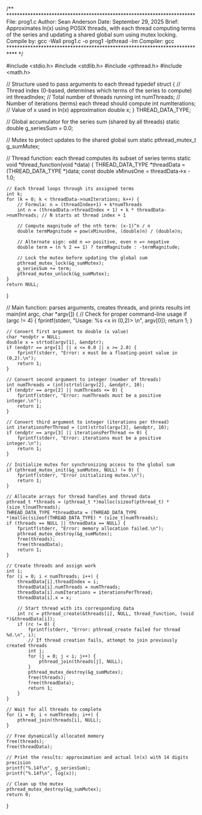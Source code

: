 /** ***********************************************************************
File: prog1.c
Author: Sean Anderson
Date: September 29, 2025
Brief: Approximates ln(x) using POSIX threads, with each thread computing terms
of the series and updating a shared global sum using mutex locking.
Compile by: gcc -Wall prog1.c -o prog1 -lpthread -lm
Compiler: gcc
*************************************************************************** */

#include <stdio.h>
#include <stdlib.h>
#include <pthread.h>
#include <math.h>


// Structure used to pass arguments to each thread
typedef struct {
	// Thread index (0-based, determines which terms of the series to compute)
	int threadIndex; 
	// Total number of threads running
	int numThreads;
	// Number of iterations (terms) each thread should compute
	int numIterations;
	// Value of x used in ln(x) approximation
	double x;
} THREAD_DATA_TYPE;

// Global accumulator for the series sum (shared by all threads)
static double g_seriesSum = 0.0;

// Mutex to protect updates to the shared global sum
static pthread_mutex_t g_sumMutex;


// Thread function: each thread computes its subset of series terms
static void *thread_function(void *data)
{
	THREAD_DATA_TYPE *threadData = (THREAD_DATA_TYPE *)data;
	const double xMinusOne = threadData->x - 1.0;

	// Each thread loops through its assigned terms
	int k;
	for (k = 0; k < threadData->numIterations; k++) {
		// Formula: n = (threadIndex+1) + k*numThreads
		int n = (threadData->threadIndex + 1) + k * threadData->numThreads; // N starts at thread index + 1

		// Compute magnitude of the nth term: (x-1)^n / n
		double termMagnitude = pow(xMinusOne, (double)n) / (double)n;

		// Alternate sign: odd n => positive, even n => negative
		double term = (n % 2 == 1) ? termMagnitude : -termMagnitude;

		// Lock the mutex before updating the global sum
		pthread_mutex_lock(&g_sumMutex);
		g_seriesSum += term;
		pthread_mutex_unlock(&g_sumMutex);
	}
	return NULL;
}


// Main function: parses arguments, creates threads, and prints results
int main(int argc, char *argv[])
{
	// Check for proper command-line usage
	if (argc != 4) {
		fprintf(stderr, "Usage: %s <x in (0,2)> <numThreads> <iterationsPerThread>\n", argv[0]);
		return 1;
	}

	// Convert first argument to double (x value)
	char *endptr = NULL;
	double x = strtod(argv[1], &endptr);
	if (endptr == argv[1] || x <= 0.0 || x >= 2.0) {
		fprintf(stderr, "Error: x must be a floating-point value in (0,2).\n");
		return 1;
	}

	// Convert second argument to integer (number of threads)
	int numThreads = (int)strtol(argv[2], &endptr, 10);
	if (endptr == argv[2] || numThreads <= 0) {
		fprintf(stderr, "Error: numThreads must be a positive integer.\n");
		return 1;
	}

	// Convert third argument to integer (iterations per thread)
	int iterationsPerThread = (int)strtol(argv[3], &endptr, 10);
	if (endptr == argv[3] || iterationsPerThread <= 0) {
		fprintf(stderr, "Error: iterations must be a positive integer.\n");
		return 1;
	}

	// Initialize mutex for synchronizing access to the global sum
	if (pthread_mutex_init(&g_sumMutex, NULL) != 0) {
		fprintf(stderr, "Error initializing mutex.\n");
		return 1;
	}

	// Allocate arrays for thread handles and thread data
	pthread_t *threads = (pthread_t *)malloc(sizeof(pthread_t) * (size_t)numThreads);
	THREAD_DATA_TYPE *threadData = (THREAD_DATA_TYPE *)malloc(sizeof(THREAD_DATA_TYPE) * (size_t)numThreads);
	if (threads == NULL || threadData == NULL) {
		fprintf(stderr, "Error: memory allocation failed.\n");
		pthread_mutex_destroy(&g_sumMutex);
		free(threads);
		free(threadData);
		return 1;
	}

	// Create threads and assign work
	int i;
	for (i = 0; i < numThreads; i++) {
		threadData[i].threadIndex = i;
		threadData[i].numThreads = numThreads;
		threadData[i].numIterations = iterationsPerThread;
		threadData[i].x = x;

		// Start thread with its corresponding data
		int rc = pthread_create(&threads[i], NULL, thread_function, (void *)&threadData[i]);
		if (rc != 0) {
			fprintf(stderr, "Error: pthread_create failed for thread %d.\n", i);
			// If thread creation fails, attempt to join previously created threads
			int j;
			for (j = 0; j < i; j++) {
				pthread_join(threads[j], NULL);
			}
			pthread_mutex_destroy(&g_sumMutex);
			free(threads);
			free(threadData);
			return 1;
		}
	}

	// Wait for all threads to complete
	for (i = 0; i < numThreads; i++) {
		pthread_join(threads[i], NULL);
	}

	// Free dynamically allocated memory
	free(threads);
	free(threadData);

	// Print the results: approximation and actual ln(x) with 14 digits precision
	printf("%.14f\n", g_seriesSum);
	printf("%.14f\n", log(x));

	// Clean up the mutex
	pthread_mutex_destroy(&g_sumMutex);
	return 0;
}
